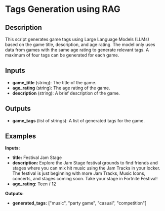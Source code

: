 # Tags Generation using RAG

## Description
This script generates game tags using Large Language Models (LLMs) based on the game title, description, and age rating. The model only uses data from games with the same age rating to generate relevant tags. A maximum of four tags can be generated for each game.

## Inputs
- **game_title** (string): The title of the game.
- **age_rating** (string): The age rating of the game.
- **description** (string): A brief description of the game.

## Outputs
- **game_tags** (list of strings): A list of generated tags for the game.

## Examples

**Inputs:**
- **title:** Festival Jam Stage
- **description:** Explore the Jam Stage festival grounds to find friends and stages where you can mix hit music using the Jam Tracks in your locker. The festival is just beginning with more Jam Tracks, Music Icons, concerts, and stages coming soon. Take your stage in Fortnite Festival!
- **age_rating:** Teen / 12

**Outputs:**
- **generated_tags:** ["music", "party game", "casual", "competition"]